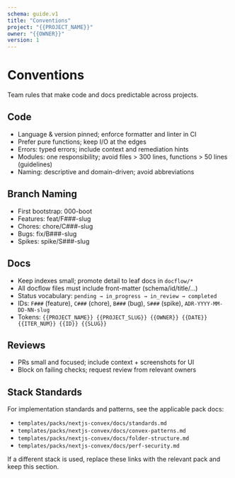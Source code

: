 ```yaml
---
schema: guide.v1
title: "Conventions"
project: "{{PROJECT_NAME}}"
owner: "{{OWNER}}"
version: 1
---
```


# Conventions

Team rules that make code and docs predictable across projects.

## Code
- Language & version pinned; enforce formatter and linter in CI
- Prefer pure functions; keep I/O at the edges
- Errors: typed errors; include context and remediation hints
- Modules: one responsibility; avoid files > 300 lines, functions > 50 lines (guidelines)
- Naming: descriptive and domain-driven; avoid abbreviations

## Branch Naming
- First bootstrap: 000-boot
- Features: feat/F###-slug
- Chores: chore/C###-slug
- Bugs: fix/B###-slug
- Spikes: spike/S###-slug

## Docs
- Keep indexes small; promote detail to leaf docs in `docflow/*`
- All docflow files must include front-matter (schema/id/title/…)
- Status vocabulary: `pending → in_progress → in_review → completed`
- IDs: `F###` (feature), `C###` (chore), `B###` (bug), `S###` (spike), `ADR-YYYY-MM-DD-NN-slug`
- Tokens: `{{PROJECT_NAME}} {{PROJECT_SLUG}} {{OWNER}} {{DATE}} {{ITER_NUM}} {{ID}} {{SLUG}}`

## Reviews
- PRs small and focused; include context + screenshots for UI
- Block on failing checks; request review from relevant owners

## Stack Standards
For implementation standards and patterns, see the applicable pack docs:
- `templates/packs/nextjs-convex/docs/standards.md`
- `templates/packs/nextjs-convex/docs/convex-patterns.md`
- `templates/packs/nextjs-convex/docs/folder-structure.md`
- `templates/packs/nextjs-convex/docs/perf-security.md`

If a different stack is used, replace these links with the relevant pack and keep this section.
